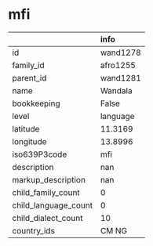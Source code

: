# mfi
|                      | info     |
|:---------------------|:---------|
| id                   | wand1278 |
| family_id            | afro1255 |
| parent_id            | wand1281 |
| name                 | Wandala  |
| bookkeeping          | False    |
| level                | language |
| latitude             | 11.3169  |
| longitude            | 13.8996  |
| iso639P3code         | mfi      |
| description          | nan      |
| markup_description   | nan      |
| child_family_count   | 0        |
| child_language_count | 0        |
| child_dialect_count  | 10       |
| country_ids          | CM NG    |